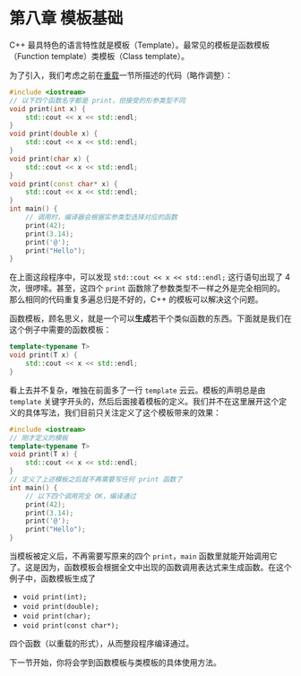 # 第八章 模板基础

C++ 最具特色的语言特性就是模板（Template）。最常见的模板是函数模板（Function template）类模板（Class template）。

为了引入，我们考虑之前在[重载](/ch05/overload)一节所描述的代码（略作调整）：

```CPP
#include <iostream>
// 以下四个函数名字都是 print，但接受的形参类型不同
void print(int x) {
    std::cout << x << std::endl;
}
void print(double x) {
    std::cout << x << std::endl;
}
void print(char x) {
    std::cout << x << std::endl;
}
void print(const char* x) {
    std::cout << x << std::endl;
}
int main() {
    // 调用时，编译器会根据实参类型选择对应的函数
    print(42);
    print(3.14);
    print('@');
    print("Hello");
}
```

在上面这段程序中，可以发现 `std::cout << x << std::endl;` 这行语句出现了 4 次，很啰嗦。甚至，这四个 `print` 函数除了参数类型不一样之外是完全相同的。那么相同的代码重复多遍总归是不好的，C++ 的模板可以解决这个问题。

函数模板，顾名思义，就是一个可以**生成**若干个类似函数的东西。下面就是我们在这个例子中需要的函数模板：
```cpp
template<typename T>
void print(T x) {
    std::cout << x << std::endl;
}
```

看上去并不复杂，唯独在前面多了一行 `template` 云云。模板的声明总是由 `template` 关键字开头的，然后后面接着模板的定义。我们并不在这里展开这个定义的具体写法，我们目前只关注定义了这个模板带来的效果：

```CPP
#include <iostream>
// 刚才定义的模板
template<typename T>
void print(T x) {
    std::cout << x << std::endl;
}
// 定义了上述模板之后就不再需要写任何 print 函数了
int main() {
    // 以下四个调用完全 OK，编译通过
    print(42);
    print(3.14);
    print('@');
    print("Hello");
}
```

当模板被定义后，不再需要写原来的四个 `print`，`main` 函数里就能开始调用它了。这是因为，函数模板会根据全文中出现的函数调用表达式来生成函数。在这个例子中，函数模板生成了
- `void print(int);`
- `void print(double);`
- `void print(char);`
- `void print(const char*);`

四个函数（以重载的形式），从而整段程序编译通过。

下一节开始，你将会学到函数模板与类模板的具体使用方法。